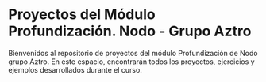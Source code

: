 # Proyectos del Módulo Profundización. Nodo - Grupo Aztro

Bienvenidos al repositorio de proyectos del módulo Profundización de Nodo grupo Aztro. En este espacio, encontrarán todos los proyectos, ejercicios y ejemplos desarrollados durante el curso.







